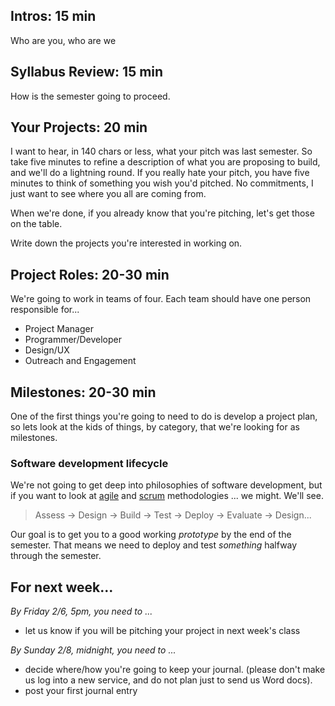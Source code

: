 ## Intros: 15 min
Who are you, who are we

## Syllabus Review: 15 min
How is the semester going to proceed.

## Your Projects: 20 min
I want to hear, in 140 chars or less, what your pitch was last semester. So take five minutes to refine a description of what you are proposing to build, and we'll do a lightning round. If you really hate your pitch, you have five minutes to think of something you wish you'd pitched. No commitments, I just want to see where you all are coming from.

When we're done, if you already know that you're pitching, let's get those on the table.

Write down the projects you're interested in working on.

## Project Roles: 20-30 min
We're going to work in teams of four. Each team should have one person responsible for...

+ Project Manager
+ Programmer/Developer
+ Design/UX
+ Outreach and Engagement

## Milestones: 20-30 min
One of the first things you're going to need to do is develop a project plan, so lets look at the kids of things, by category, that we're looking for as milestones.

### Software development lifecycle
We're not going to get deep into philosophies of software development, but if you want to look at [agile](http://en.wikipedia.org/wiki/Agile_software_development) and [scrum](http://en.wikipedia.org/wiki/Scrum_%28software_development%29) methodologies ... we might. We'll see.

> Assess -> Design -> Build -> Test ->  Deploy -> Evaluate -> Design...

Our goal is to get you to a good working *prototype* by the end of the semester. That means we need to deploy and test *something* halfway through the semester.

## For next week...

*By Friday 2/6, 5pm, you need to ...*

+ let us know if you will be pitching your project in next week's class

*By Sunday 2/8, midnight, you need to ...*

+ decide where/how you're going to keep your journal. (please don't make us log into a new service, and do not plan just to send us Word docs).
+ post your first journal entry
